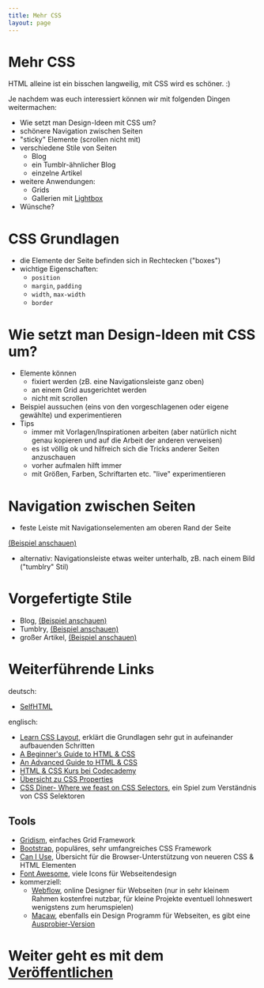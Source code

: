 ```yaml
---
title: Mehr CSS
layout: page
---
```


# Mehr CSS

HTML alleine ist ein bisschen langweilig, mit CSS wird es schöner. :)

Je nachdem was euch interessiert können wir mit folgenden Dingen weitermachen:

* Wie setzt man Design-Ideen mit CSS um?
* schönere Navigation zwischen Seiten
* "sticky" Elemente (scrollen nicht mit)
* verschiedene Stile von Seiten
    - Blog
    - ein Tumblr-ähnlicher Blog
    - einzelne Artikel
* weitere Anwendungen:
    - Grids
    - Gallerien mit [Lightbox](http://www.lokeshdhakar.com/projects/lightbox2/)
* Wünsche?

# CSS Grundlagen

* die Elemente der Seite befinden sich in Rechtecken ("boxes")
* wichtige Eigenschaften:
    - `position`
    - `margin`, `padding`
    - `width`, `max-width`
    - `border`

# Wie setzt man Design-Ideen mit CSS um?

* Elemente können
    - fixiert werden (zB. eine Navigationsleiste ganz oben)
    - an einem Grid ausgerichtet werden
    - nicht mit scrollen
* Beispiel aussuchen (eins von den vorgeschlagenen oder eigene gewählte)
    und experimentieren
* Tips
    - immer mit Vorlagen/Inspirationen arbeiten (aber natürlich nicht genau
        kopieren und auf die Arbeit der anderen verweisen)
    - es ist völlig ok und hilfreich sich die Tricks anderer Seiten
        anzuschauen
    - vorher aufmalen hilft immer
    - mit Größen, Farben, Schriftarten etc. "live" experimentieren

# Navigation zwischen Seiten

* feste Leiste mit Navigationselementen am oberen Rand der Seite

[(Beispiel anschauen)](examples/header.html)

* alternativ: Navigationsleiste etwas weiter unterhalb, zB. nach
    einem Bild ("tumblry" Stil)

# Vorgefertigte Stile

* Blog, [(Beispiel anschauen)](examples/pretty-blog.html)
* Tumblry, [(Beispiel anschauen)](examples/tumblry.html)
* großer Artikel, [(Beispiel anschauen)](examples/article.html)

# Weiterführende Links

deutsch:

* [SelfHTML](http://wiki.selfhtml.org/wiki/Startseite)

englisch:

* [Learn CSS Layout](http://learnlayout.com/), erklärt die Grundlagen sehr
    gut in aufeinander aufbauenden Schritten
* [A Beginner's Guide to HTML & CSS](http://learn.shayhowe.com/html-css/)
* [An Advanced Guide to HTML & CSS](http://learn.shayhowe.com/advanced-html-css/)
* [HTML & CSS Kurs bei Codecademy](http://www.codecademy.com/tracks/web)
* [Übersicht zu CSS Properties][mdn-css-reference]
* [CSS Diner- Where we feast on CSS Selectors](http://flukeout.github.io),
    ein Spiel zum Verständnis von CSS Selektoren

## Tools

* [Gridism](http://cobyism.com/gridism), einfaches Grid Framework
* [Bootstrap](http://getbootstrap.com), populäres, sehr umfangreiches
    CSS Framework
* [Can I Use](http://caniuse.com), Übersicht für die Browser-Unterstützung
    von neueren CSS & HTML Elementen
* [Font Awesome](http://fortawesome.github.io/Font-Awesome/icons/), viele
    Icons für Webseitendesign
* kommerziell:
    - [Webflow](https://webflow.com/), online Designer für Webseiten (nur in
        sehr kleinem Rahmen kostenfrei nutzbar, für kleine Projekte eventuell
        lohneswert wenigstens zum herumspielen)
    - [Macaw](http://macaw.co/), ebenfalls ein Design Programm für Webseiten,
        es gibt eine [Ausprobier-Version](http://download.macaw.co/)

[mdn-css-reference]: https://developer.mozilla.org/en-US/docs/Web/CSS/Reference

# Weiter geht es mit dem [Veröffentlichen](publishing.html)
